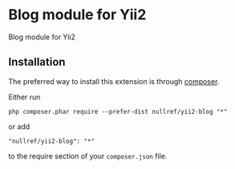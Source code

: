Blog module for Yii2
====================
Blog module for Yii2

Installation
------------

The preferred way to install this extension is through [composer](http://getcomposer.org/download/).

Either run

```
php composer.phar require --prefer-dist nullref/yii2-blog "*"
```

or add

```
"nullref/yii2-blog": "*"
```

to the require section of your `composer.json` file.
